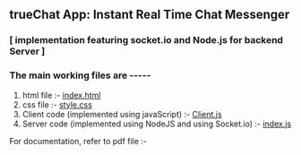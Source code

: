 ## trueChat App: Instant Real Time Chat Messenger

### [ implementation featuring socket.io and Node.js for backend Server ]

### The main working files are -----
1. html file :- [index.html](https://github.com/priyam-saha-17/truChat-Instant-Chat-Messenger-App/blob/master/index.html)
2. css file :-  [style.css](https://github.com/priyam-saha-17/truChat-Instant-Chat-Messenger-App/blob/master/css/style.css)
3. Client code (implemented using javaScript) :- [Client.js](https://github.com/priyam-saha-17/truChat-Instant-Chat-Messenger-App/blob/master/js/Client.js)
4. Server code (implemented using NodeJS and using Socket.io) :- [index.js](https://github.com/priyam-saha-17/truChat-Instant-Chat-Messenger-App/blob/master/ChatServer/index.js) 

For documentation, refer to pdf file :- 
